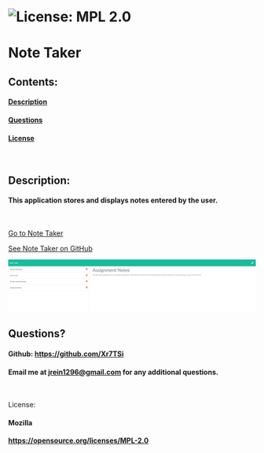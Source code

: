 
  # ![License: MPL 2.0](https://img.shields.io/badge/License-MPL%202.0-brightgreen.svg)

  # Note Taker

  ## Contents:
  #### [Description](#description:)
  #### [Questions](#questions:)
  #### [License](#license:)
  &nbsp;

  ## Description: 

  #### This application stores and displays notes entered by the user.
  &nbsp;
  
  [Go to Note Taker](https://note-taker-xr7tsi.herokuapp.com/)  
  
  [See Note Taker on GitHub](https://github.com/Xr7TSi/Note-Taker)    

  ![Note Taker](./images/Note-Taker-img.png)
 
  ## Questions?

  #### Github: https://github.com/Xr7TSi
  #### Email me at jrein1296@gmail.com for any additional questions.
  &nbsp;

  License:
  #### Mozilla
  #### https://opensource.org/licenses/MPL-2.0
